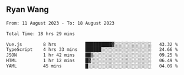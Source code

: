 ## Ryan Wang

<!--START_SECTION:waka-->

```txt
From: 11 August 2023 - To: 18 August 2023

Total Time: 18 hrs 29 mins

Vue.js        8 hrs           ██████████▓░░░░░░░░░░░░░░   43.32 %
TypeScript    4 hrs 33 mins   ██████░░░░░░░░░░░░░░░░░░░   24.66 %
JSON          1 hr 42 mins    ██▒░░░░░░░░░░░░░░░░░░░░░░   09.25 %
HTML          1 hr 12 mins    █▓░░░░░░░░░░░░░░░░░░░░░░░   06.49 %
YAML          45 mins         █░░░░░░░░░░░░░░░░░░░░░░░░   04.09 %
```

<!--END_SECTION:waka-->

